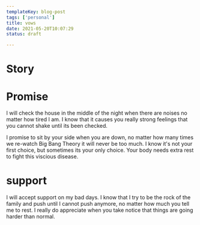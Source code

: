 ```yaml
---
templateKey: blog-post
tags: ['personal']
title: vows
date: 2021-05-20T10:07:29
status: draft

---
```


# Story


# Promise

I will check the house in the middle of the night when there are noises no
matter how tired I am.  I know that it causes you really strong feelings that
you cannot shake until its been checked.

I promise to sit by your side when you are down, no matter how many times we
re-watch Big Bang Theory it will never be too much.  I know it's not your first
choice, but sometimes its your only choice.  Your body needs extra rest to
fight this viscious disease.


# support

I will accept support on my bad days.  I know that I try to be the rock of the
family and push until I cannot push anymore, no matter how much you tell me to
rest.  I really do appreciate when you take notice that things are going harder
than normal.
